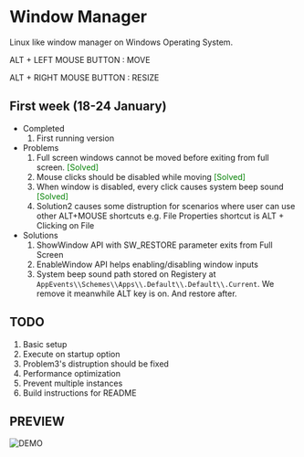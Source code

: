 # Window Manager

Linux like window manager on Windows Operating System. 

ALT + LEFT MOUSE BUTTON : MOVE

ALT + RIGHT MOUSE BUTTON : RESIZE
## First week (18-24 January)
- Completed 
    1. First running version
- Problems
    1. Full screen windows cannot be moved before exiting from full screen.  <span style="color:green"> [Solved]</span>
    2. Mouse clicks should be disabled while moving <span style="color:green"> [Solved]</span>
    3. When window is disabled, every click causes system beep sound <span style="color:green"> [Solved]</span>
    4. Solution2 causes some distruption for scenarios where user can use other ALT+MOUSE shortcuts e.g. File Properties shortcut is ALT + Clicking on File
- Solutions
    1. ShowWindow API with SW_RESTORE parameter exits from Full Screen
    2. EnableWindow API helps enabling/disabling window inputs
    3. System beep sound path stored on Registery at `AppEvents\\Schemes\\Apps\\.Default\\.Default\\.Current`. We remove it meanwhile ALT key is on. And restore after.

## TODO
1. Basic setup
2. Execute on startup option
3. Problem3's distruption should be fixed
4. Performance optimization
5. Prevent multiple instances
6. Build instructions for README

## PREVIEW
![DEMO](a.gif)